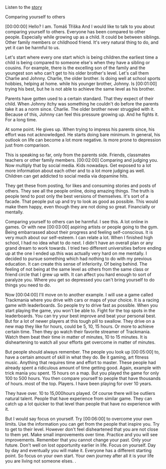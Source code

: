 Listen to the [story](assets/Audio.mp3)

Comparing yourself to others

[00:00:00] Hello? I am. Tomáš Tříška And I would like to talk to you about comparing yourself to others. Everyone has been compared to other people. Especially while growing up as a child. It could be between siblings. Other family members or childhood friend. It's very natural thing to do, and yet it can be harmful to us. 

Let's start where every one start which is being children.the earliest time a child is being compared to someone else's when they have a sibling or cousins. For example, there is the excelling son of the family and the youngest son who can't get to his older brother's level. Let's call them Charlie and Johnny. Charlie, the older brother. Is doing well at school sports hobbies, helping at home. while his younger brother, Johnny. Is [00:01:00] trying his best, but he is not able to achieve the same level as his brother. 

Parents have gotten used to a certain standard. That they expect of their child. When Johnny itchy was something he couldn't do before the parents take it as a norm since. Charlie. The older brother never struggled with it. Because of this, Johnny can feel this pressure growing up. And he fights it. For a long time. 

At some point. He gives up. When trying to impress his parents since, his effort was not acknowledged. He starts doing bare minimum. In general, his outlook on life can become a lot more negative. Is more prone to depression just from comparison. 

This is speaking so far, only from the parents side. Friends, classmates teachers or other family members. [00:02:00] Comparing and judging you. Now multiply that by social media. Kids nowadays. Get exposed to a lot more information about each other and to a lot more judging as well. Children can get addicted to social media via dopamine hits. 

They get these from posting, for likes and consuming stories and posts of others. They see all the people online, doing amazing things. The truth is people tend to post only the best versions of themselves. It's sort of a facade. That people put up and try to look as good as possible. This would make them happy, even though they are not doing so great. Financially or mentally. 

Comparing yourself to others can be harmful. I see this. A lot online in games. Or with new [00:03:00] aspiring artists or people going to the gym. Being embarrassed about their progress and feeling self-conscious. It is very much about our self-esteem. I can relate a lot.
When I finished high school, I had no idea what to do next. I didn't have an overall plan or any grand dream to work towards. I tried two different universities before ending up at the one I ended up.this was actually very hard on me mentally. I decided to pursue something which had nothing to do with my previous education. It can create this sense of inferiority. Of being behind. The feeling of not being at the same level as others from the same class or friend circle that I grew up with. It can affect you hard enough to sort of paralyze you. Where you get so depressed you can't bring yourself to do things you need to do. 

Now [00:04:00] I'll move on to another example. I will use a game called Trackmania where you drive with cars or maps of your choice. It is a racing game with leaderboards. So people try to drive fast as possible. When you start playing the game, you won't be able to. Fight for the top spots in the leaderboards. You can try your best improve and beat your personal best. But for a lot of newer players at this tough pill to swallow. They drive on a new map they like for hours, could be 5, 10, 15 hours. Or more to achieve certain time. Then they go watch their favorite streamer of Trackmania. Watch them beat their time in matter of minutes, 10 to 15 minutes. It is disheartening to watch all your efforts get overcome in matter of minutes. 

But people should always remember. The people you look up [00:05:00] to, have a certain amount of skill in what they do. Be it gaming, art fitness music. Anything that requires time and effort to master. 
These people had already spent a ridiculous amount of time getting good. Again, example with trick mania you spent. 15 hours on a map. But you played the game for only 100 to 500 hours. You then compare yourself to people that have thousands of hours. most of the top. Players. I have been playing for over 10 years. 

They have over. 10 to 15,000hours played. Of course there will be outliers natural talent. People that have experience from similar game. They can catch up a lot quicker to that level than people that have no experience with it. 

But I would say focus on yourself. Try [00:06:00] to overcome your own limits. Use the information you can get from the people that inspire you. Try to get to their level. However don't feel disheartened that you are not close to them yet. Make small improvements over time. Practice and you will see improvements. Remember that you cannot change your past. Only your future. Don't well on lost opportunity earlier in life. Focus on yourself. Day by day and eventually you will make it. Everyone has a different starting point. So focus on your own start. Your own journey after all it is your life you are living not someone elses. .
